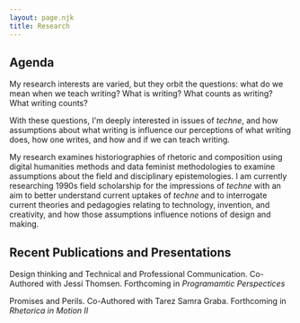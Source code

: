 ```yaml
---
layout: page.njk
title: Research
---
```


## Agenda

My research interests are varied, but they orbit the questions: what do we mean when we teach writing? What is writing? What counts as writing? What writing counts?

With these questions, I'm deeply interested in issues of *techne*, and how assumptions about what writing is influence our perceptions of what writing does, how one writes, and how and if we can teach writing.

My research examines historiographies of rhetoric and composition using digital humanities methods and data feminist methodologies to examine assumptions about the field and disciplinary epistemologies. I am currently researching 1990s field scholarship for the impressions of *techne* with an aim to better understand current uptakes of *techne* and to interrogate current theories and pedagogies relating to technology, invention, and creativity, and how those assumptions influence notions of design and making.

## Recent Publications and Presentations

Design thinking and Technical and Professional Communication. Co-Authored with Jessi Thomsen. Forthcoming in _Programamtic Perspectices_

Promises and Perils. Co-Authored with Tarez Samra Graba. Forthcoming in _Rhetorica in Motion II_